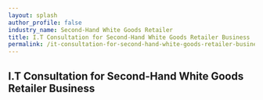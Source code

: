 ```yaml
---
layout: splash 
author_profile: false 
industry_name: Second-Hand White Goods Retailer
title: I.T Consultation for Second-Hand White Goods Retailer Business
permalink: /it-consultation-for-second-hand-white-goods-retailer-business
---
```


## I.T Consultation for Second-Hand White Goods Retailer Business